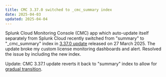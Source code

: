 ```yaml
---
title: CMC 3.37.0 switched to _cmc_summary index
date: 2025-04-03
updated: 2025-04-04
---
```


Splunk Cloud Monitoring Console (CMC) app which auto-update itself separately from Splunk Cloud recently switched from "summary" to "\_cmc_summary" index in [3.37.0 update](https://docs.splunk.com/Documentation/SplunkCloud/9.3.2411/ReleaseNotes/CloudMonitoringConsole) released on 27 March 2025. The update broke my custom license monitoring dashboards and alert. Resolved the issue by including the new index.

Update: CMC 3.37.1 update reverts it back to "summary" index to allow for [gradual transition](https://splunk.my.site.com/customer/s/article/CMC-new-summary-index).
